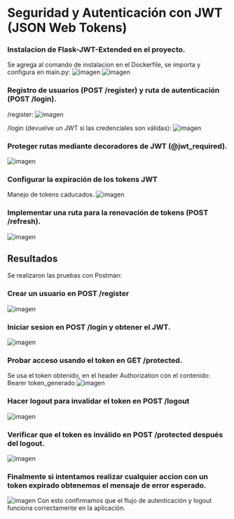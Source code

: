 # Seguridad y Autenticación con JWT (JSON Web Tokens)
### Instalacion de Flask-JWT-Extended en el proyecto.
Se agrega al comando de instalacion en el Dockerfile, se importa y configura en main.py:
![imagen](https://github.com/user-attachments/assets/3a4be144-30a1-420c-9da3-08459b489a0b)
![imagen](https://github.com/user-attachments/assets/0359395e-2d32-4399-8d1a-7140c132cb30)

### Registro de usuarios (POST /register) y ruta de autenticación (POST /login).
/register:
![imagen](https://github.com/user-attachments/assets/a338ef37-12e6-481f-afc1-05884f1104a0)

/login (devuelve un JWT si las credenciales son válidas):
![imagen](https://github.com/user-attachments/assets/4ddf18f8-b068-4f86-ad6b-6694dfc39aee)

### Proteger rutas mediante decoradores de JWT (@jwt_required).
![imagen](https://github.com/user-attachments/assets/cfee299d-3b59-4450-8edd-09eabffe706d)

### Configurar la expiración de los tokens JWT
Manejo de tokens caducados.
![imagen](https://github.com/user-attachments/assets/a3cf30f4-fd38-4482-8a2b-60f069f9ee51)

### Implementar una ruta para la renovación de tokens (POST /refresh).
![imagen](https://github.com/user-attachments/assets/5820c727-afa1-45ab-aaaa-2cc4da20353a)

## Resultados
Se realizaron las pruebas con Postman:
### Crear un usuario en POST /register
![imagen](https://github.com/user-attachments/assets/b95bea77-d669-4a9d-8eb8-96210bc0cbf7)


### Iniciar sesion en POST /login y obtener el JWT.
![imagen](https://github.com/user-attachments/assets/891c5dd0-fa02-4f23-b822-798197e58149)

### Probar acceso usando el token en GET /protected.
Se usa el token obtenido, en el header Authorization con el contenido: Bearer token_generado
![imagen](https://github.com/user-attachments/assets/a149780c-214b-467d-be2e-ab57aa779329)

### Hacer logout para invalidar el token en POST /logout
![imagen](https://github.com/user-attachments/assets/93447e4e-3d33-4b2b-acb8-3cfbaf73f24b)

### Verificar que el token es inválido en POST /protected después del logout.
![imagen](https://github.com/user-attachments/assets/1035e804-0e89-4414-b0ed-8193664d9e21)

### Finalmente si intentamos realizar cualquier accion con un token expirado obtenemos el mensaje de error esperado.
![imagen](https://github.com/user-attachments/assets/0f6a5cfb-b175-4041-8dc4-c8217939f997)
Con esto confirmamos que el flujo de autenticación y logout funciona correctamente en la aplicación.

